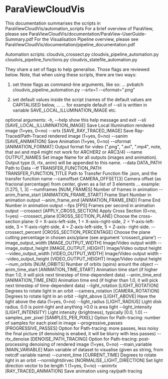 # ParaViewCloudVis

This documentation summarises the scripts in ParaViewCloudVis/automation_scripts
For a brief overview of ParaView, please see ParaViewCloudVis/documentation/ParaView-UserGuide-Summary.pdf
For the Visualisation Pipeline overview, please see ParaViewCloudVis/documentation/pipeline_documentation.pdf

Automation scripts:
cloudvis_crossect.py
cloudvis_pipeline_automation.py
cloudvis_pipeline_functions.py
cloudvis_statefile_automation.py

They share a set of flags to help generalise. Those flags are reviewed below. 
Note, that when using these scripts, there are two ways:
1) set these flags as command-line arguments, like so: 
... pvbatch cloudvis_pipeline_automation.py --srtx=1 --oformat=".png"

2) set default values inside the script (names of the default values are CAPITALISED below, ...
... for example default of --sli is written in variable SAVE_LOCAL_ILLUMINATION_IMAGE etc.

optional arguments:
  -h, --help                                           show this help message and exit
  --sli [SAVE_LOCAL_ILLUMINATION_IMAGE]                Save Local Illumination rendered image (1=yes, 0=no)
  --srtx [SAVE_RAY_TRACED_IMAGE]                       Save Ray-Traced/Path-Traced rendered image (1=yes, 0=no)
  --sanim [SAVE_ANIMATION]                             Save Animation (1=yes, 0=no)
  --oformat [ANIMATION_FORMAT]                         Output format for video (".png", ".avi", ".mp4", 
                                                           note, that avi and mp4 might not work for ARCHER2 or ARC3/4)
  --name OUTPUT_NAMES                                  Set image Name for all outputs (images and animation).
                                                           Output type (li, rtx, anim) will be appended to this
                                                           name.
  --data DATA_PATH                                     Path to Data
  --tf TRANSFER_FUNCTION_PATH TRANSFER_FUNCTION_TITLE  Path to Transfer Function file .json, and the transfer
                                                           function name
  --camoffset CAMERA_OFFSET[3]                         Camera offset (as fracional percentage) from center,
                                                           given as a list of 3 elements ...
														   example: [1.275, 1, 3]
  --numframes [NUM_FRAMES]                             Number of frames in animation
  --anim_frame_start [ANIMATION_FRAME_START]           Frame Start Number in animation output
  --anim_frame_end [ANIMATION_FRAME_END]               Frame End Number in animation output
  --fps [FPS]                                          Frames per second in animation output
  --crossect [APPLY_CROSS_SECTION]                     Apply Cross Section (0=no, 1=yes)
  --crossect_plane [CROSS_SECTION_PLANE]               Choose the cross-section plane: 0 = X-axis-left-side,
                                                           1 = X-axis-right-side, 2 = Y-axis-left-side, 3 =
                                                           Y-axis-right-side, 4 = Z-axis-left-side, 5 = Z-axis-
                                                           right-side.
  --crossect_percent [CROSS_SECTION_PERCENTAGE]        Choose the plane cutting percentage in chosen
                                                           axis/plane (see argument 'crossect_plane')
  --image_output_width [IMAGE_OUTPUT_WIDTH]            Image/Video output width
  --image_output_height [IMAGE_OUTPUT_HEIGHT]          Image/Video output height
  --video_output_width [VIDEO_OUTPUT_WIDTH]            Image/Video output width
  --video_output_height [VIDEO_OUTPUT_HEIGHT]          Image/Video output height
  --num_orbits [NUM_ORBITS]                            Number of orbits (spins) arount the object
  --anim_time_start [ANIMATION_TIME_START]             Animation time start (if higher than 1.0, it will pick
                                                           next timestep of time-dependent data)
  --anim_time_end [ANIMATION_TIME_END]                 Animation time end (if higher than 1.0, it will pick
                                                           next timestep of time-dependent data)
  --light_rotation [LIGHT_ROTATION]                    Degrees to rotate light in an orbit
  --camera_rotation [CAMERA_ROTATION]                  Degrees to rotate light in an orbit
  --light_above [LIGHT_ABOVE]                          Have the light above the data (1=yes, 0=no)
  --light_radius [LIGHT_RADIUS]                        Light disk radius. 0.0 is point-light and anything
                                                           >0.0 is area light
  --light_intensity [LIGHT_INTENSITY]                  Light intensity (brightness), typically [0.0, 1.0]
  --samples_per_pixel [SAMPLES_PER_PIXEL]              Option for Path-tracing: number of samples for each
                                                           pixel in image
  --progressive_passes [PROGRESSIVE_PASSES]            Option for Path-tracing: more passes, less noisy the
                                                           final picture (if denoising is enabed, it will be
                                                           blurry with less passes)
  --rtx_denoise [DENOISE_PATH_TRACING]                 Option for Path-tracing: post-processing denoising of rendered image
                                                           (1=yes, 0=no)
  --main_variable [MAIN_VARIABLE]                      Main variable of dataset to visualise
                                                           (given as string, from netcdf variable name)
  --current_time [CURRENT_TIME]                        Degrees to rotate light in an orbit
  --normlightdirvec [NORMALISE_LIGHT_DIRECTION]        Set light direction vector to be length 1
                                                           (1=yes, 0=no)
  --animrtx [RAY_TRACED_ANIMATION]                     Save animation using ray/path tracing
